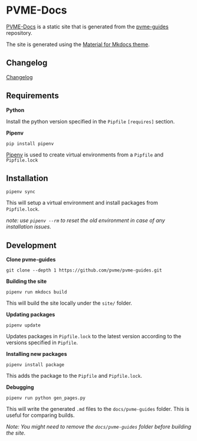 # PVME-Docs

[PVME-Docs](https://pvme.github.io) is a static site that is generated from the [pvme-guides](https://github.com/pvme/pvme-guides) repository. 

The site is generated using the [Material for Mkdocs theme](https://squidfunk.github.io/mkdocs-material/).

## Changelog

[Changelog](https://github.com/pvme/pvme.github.io/blob/master/Changelog.md)

## Requirements

**Python**

Install the python version specified in the `Pipfile` `[requires]` section.

**Pipenv**

```commandline
pip install pipenv
```

[Pipenv](https://pypi.org/project/pipenv/)  is used to create virtual environments from a `Pipfile`  and `Pipfile.lock`

## Installation

```commandline
pipenv sync
```

This will setup a virtual environment and install packages from `Pipfile.lock`.

*note: use `pipenv --rm` to reset the old environment in case of any installation issues.*

## Development

**Clone pvme-guides**

```commandline
git clone --depth 1 https://github.com/pvme/pvme-guides.git
```

**Building the site**

```commandline
pipenv run mkdocs build
```

This will build the site locally under the `site/` folder.

**Updating packages**

```commandline
pipenv update
```

Updates packages in `Pipfile.lock` to the latest version according to the versions specified in `Pipfile`.

**Installing new packages**

```commandline
pipenv install package
```

This adds the package to the `Pipfile` and `Pipfile.lock`.

**Debugging**

```commandline
pipenv run python gen_pages.py
```

This will write the generated `.md` files to the `docs/pvme-guides` folder. This is useful for comparing builds.

*Note: You might need to remove the `docs/pvme-guides` folder before building the site.*
